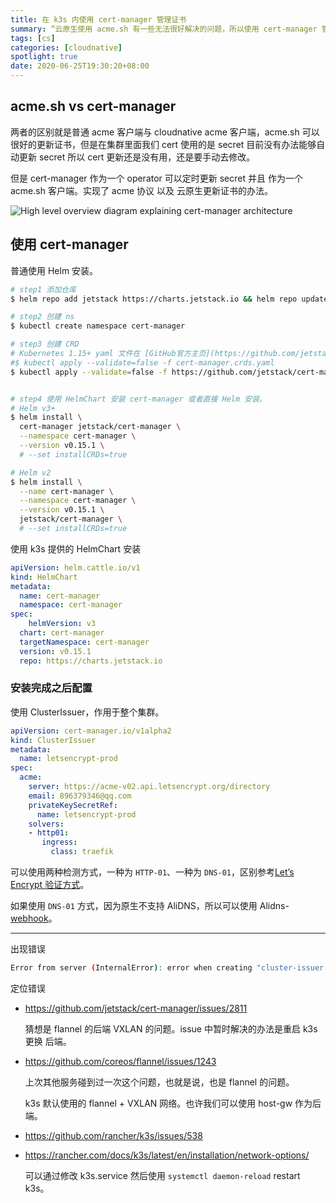 ```yaml
---
title: 在 k3s 内使用 cert-manager 管理证书
summary: “云原生使用 acme.sh 有一些无法很好解决的问题，所以使用 cert-manager 管理证书"
tags: [cs]
categories: [cloudnative]
spotlight: true
date: 2020-06-25T19:30:20+08:00
---
```

## acme.sh vs cert-manager

两者的区别就是普通 acme 客户端与 cloudnative acme 客户端，acme.sh 可以很好的更新证书，但是在集群里面我们 cert 使用的是 secret 目前没有办法能够自动更新 secret 所以 cert 更新还是没有用，还是要手动去修改。

但是 cert-manager 作为一个 operator 可以定时更新 secret 并且 作为一个 acme.sh 客户端。实现了 acme 协议 以及 云原生更新证书的办法。

![High level overview diagram explaining cert-manager architecture](https://cert-manager.io/images/high-level-overview.svg)


## 使用 cert-manager

普通使用 Helm 安装。
```bash
# step1 添加仓库
$ helm repo add jetstack https://charts.jetstack.io && helm repo update

# step2 创建 ns
$ kubectl create namespace cert-manager

# step3 创建 CRD
# Kubernetes 1.15+ yaml 文件在 [GitHub官方主页](https://github.com/jetstack/cert-manager) 下载
#$ kubectl apply --validate=false -f cert-manager.crds.yaml
$ kubectl apply --validate=false -f https://github.com/jetstack/cert-manager/releases/download/v0.15.1/cert-manager.yaml


# step4 使用 HelmChart 安装 cert-manager 或者直接 Helm 安装。
# Helm v3+
$ helm install \
  cert-manager jetstack/cert-manager \
  --namespace cert-manager \
  --version v0.15.1 \
  # --set installCRDs=true

# Helm v2
$ helm install \
  --name cert-manager \
  --namespace cert-manager \
  --version v0.15.1 \
  jetstack/cert-manager \
  # --set installCRDs=true
```

使用 k3s 提供的 HelmChart 安装
```yaml
apiVersion: helm.cattle.io/v1
kind: HelmChart
metadata:
  name: cert-manager
  namespace: cert-manager
spec:
	helmVersion: v3
  chart: cert-manager
  targetNamespace: cert-manager
  version: v0.15.1 
  repo: https://charts.jetstack.io
```

### 安装完成之后配置

使用 ClusterIssuer，作用于整个集群。

```yaml
apiVersion: cert-manager.io/v1alpha2
kind: ClusterIssuer
metadata:
  name: letsencrypt-prod
spec:
  acme:
    server: https://acme-v02.api.letsencrypt.org/directory
    email: 896379346@qq.com
    privateKeySecretRef:
      name: letsencrypt-prod
    solvers:
    - http01:
       ingress:
         class: traefik
```

可以使用两种检测方式，一种为 `HTTP-01`、一种为 `DNS-01`，区别参考[Let’s Encrypt 验证方式](https://letsencrypt.org/zh-cn/docs/challenge-types/)。

如果使用 `DNS-01` 方式，因为原生不支持 AliDNS，所以可以使用 Alidns-[webhook](https://github.com/pragkent/alidns-webhook)。

-----

出现错误

```bash
Error from server (InternalError): error when creating "cluster-issuer.yaml": Internal error occurred: failed calling webhook "webhook.cert-manager.io": Post https://cert-manager-webhook.cert-manager.svc:443/mutate?timeout=30s: dial tcp 10.43.247.15:443: i/o timeout
```

定位错误

- https://github.com/jetstack/cert-manager/issues/2811

  猜想是 flannel 的后端 VXLAN 的问题。issue 中暂时解决的办法是重启 k3s 更换 后端。

- https://github.com/coreos/flannel/issues/1243

  上次其他服务碰到过一次这个问题，也就是说，也是 flannel 的问题。

  k3s 默认使用的 flannel + VXLAN 网络。也许我们可以使用 host-gw 作为后端。

- https://github.com/rancher/k3s/issues/538

- https://rancher.com/docs/k3s/latest/en/installation/network-options/ 

  可以通过修改 k3s.service 然后使用 `systemctl daemon-reload` restart k3s。

